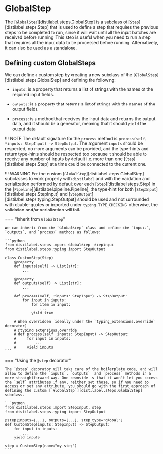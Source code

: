 # GlobalStep

The [`GlobalStep`][distilabel.steps.GlobalStep] is a subclass of [`Step`][distilabel.steps.Step] that is used to define a step that requires the previous steps to be completed to run, since it will wait until all the input batches are received before running. This step is useful when you need to run a step that requires all the input data to be processed before running. Alternatively, it can also be used as a standalone.

## Defining custom GlobalSteps

We can define a custom step by creating a new subclass of the [`GlobalStep`][distilabel.steps.GlobalStep] and defining the following:

- `inputs`: is a property that returns a list of strings with the names of the required input fields.

- `outputs`: is a property that returns a list of strings with the names of the output fields.

- `process`: is a method that receives the input data and returns the output data, and it should be a generator, meaning that it should `yield` the output data.

!!! NOTE
    The default signature for the `process` method is `process(self, *inputs: StepInput) -> StepOutput`. The argument `inputs` should be respected, no more arguments can be provided, and the type-hints and return type-hints should be respected too because it should be able to receive any number of inputs by default i.e. more than one [`Step`][distilabel.steps.Step] at a time could be connected to the current one.

!!! WARNING
    For the custom [`GlobalStep`][distilabel.steps.GlobalStep] subclasses to work properly with `distilabel` and with the validation and serialization performed by default over each [`Step`][distilabel.steps.Step] in the [`Pipeline`][distilabel.pipeline.Pipeline], the type-hint for both [`StepInput`][distilabel.steps.StepInput] and [`StepOutput`][distilabel.steps.typing.StepOutput] should be used and not surrounded with double-quotes or imported under `typing.TYPE_CHECKING`, otherwise, the validation and/or serialization will fail.

=== "Inherit from `GlobalStep`"

    We can inherit from the `GlobalStep` class and define the `inputs`, `outputs`, and `process` methods as follows:

    ```python
    from distilabel.steps import GlobalStep, StepInput
    from distilabel.steps.typing import StepOutput

    class CustomStep(Step):
        @property
        def inputs(self) -> List[str]:
            ...

        @property
        def outputs(self) -> List[str]:
            ...

        def process(self, *inputs: StepInput) -> StepOutput:
            for input in inputs:
                for item in input:
                    ...
                yield item

        # When overridden (ideally under the `typing_extensions.override` decorator)
        # @typing_extensions.override
        # def process(self, inputs: StepInput) -> StepOutput:
        #     for input in inputs:
        #         ...
        #     yield inputs
    ```

=== "Using the `@step` decorator"

    The `@step` decorator will take care of the boilerplate code, and will allow to define the `inputs`, `outputs`, and `process` methods in a more straightforward way. One downside is that it won't let you access the `self` attributes if any, neither set those, so if you need to access or set any attribute, you should go with the first approach of defining the custom [`GlobalStep`][distilabel.steps.GlobalStep] subclass.

    ```python
    from distilabel.steps import StepInput, step
    from distilabel.steps.typing import StepOutput

    @step(inputs=[...], outputs=[...], step_type="global")
    def CustomStep(inputs: StepInput) -> StepOutput:
        for input in inputs:
            ...
        yield inputs

    step = CustomStep(name="my-step")
    ```